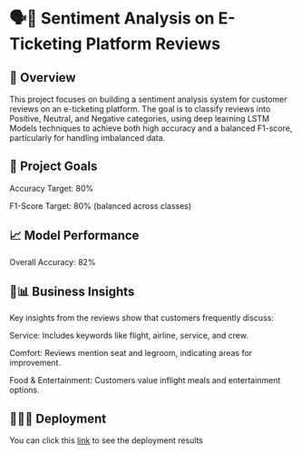 # 🗣️💭 Sentiment Analysis on E-Ticketing Platform Reviews

## 🔬 Overview

This project focuses on building a sentiment analysis system for customer reviews on an e-ticketing platform. The goal is to classify reviews into Positive, Neutral, and Negative categories, using deep learning LSTM Models techniques to achieve both high accuracy and a balanced F1-score, particularly for handling imbalanced data.

## 🙆 Project Goals

Accuracy Target: 80%  

F1-Score Target: 80% (balanced across classes)

## 📈 Model Performance

Overall Accuracy: 82% 

## 💬📊 Business Insights

Key insights from the reviews show that customers frequently discuss:

Service: Includes keywords like flight, airline, service, and crew.  

Comfort: Reviews mention seat and legroom, indicating areas for improvement.  

Food & Entertainment: Customers value inflight meals and entertainment options.

## 🧑🏻‍💻 Deployment
You can click this [link](danisarahadians/Singapore-Airlines-Sentiment-Analysis) to see the deployment results
